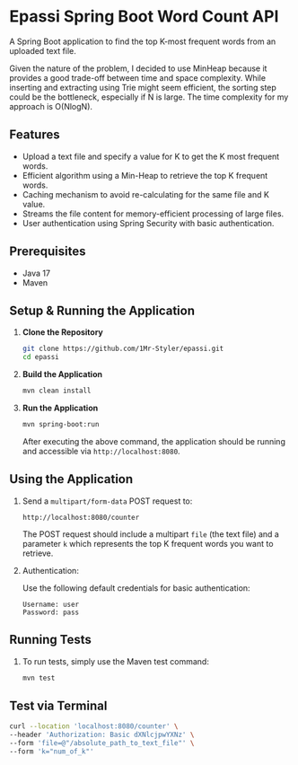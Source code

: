 # Epassi Spring Boot Word Count API

A Spring Boot application to find the top K-most frequent words from an uploaded text file.

Given the nature of the problem, I decided to use MinHeap because it provides a good trade-off between time and space complexity.
While inserting and extracting using Trie might seem efficient, the sorting step could be the bottleneck, especially if N is large.
The time complexity for my approach is O(NlogN).


## Features

- Upload a text file and specify a value for K to get the K most frequent words.
- Efficient algorithm using a Min-Heap to retrieve the top K frequent words.
- Caching mechanism to avoid re-calculating for the same file and K value.
- Streams the file content for memory-efficient processing of large files.
- User authentication using Spring Security with basic authentication.

## Prerequisites

- Java 17
- Maven

## Setup & Running the Application

1. **Clone the Repository**

   ```bash
   git clone https://github.com/1Mr-Styler/epassi.git
   cd epassi
   ```

2. **Build the Application**

   ```bash
   mvn clean install
   ```

3. **Run the Application**

   ```bash
   mvn spring-boot:run
   ```

   After executing the above command, the application should be running and accessible via `http://localhost:8080`.

## Using the Application

1. Send a `multipart/form-data` POST request to:

   ```
   http://localhost:8080/counter
   ```

   The POST request should include a multipart `file` (the text file) and a parameter `k` which represents the top K frequent words you want to retrieve.

2. Authentication:
   
   Use the following default credentials for basic authentication:
   
   ```
   Username: user
   Password: pass
   ```


## Running Tests

1. To run tests, simply use the Maven test command:

   ```bash
   mvn test
   ```

## Test via Terminal

```bash
curl --location 'localhost:8080/counter' \
--header 'Authorization: Basic dXNlcjpwYXNz' \
--form 'file=@"/absolute_path_to_text_file"' \
--form 'k="num_of_k"'
```
